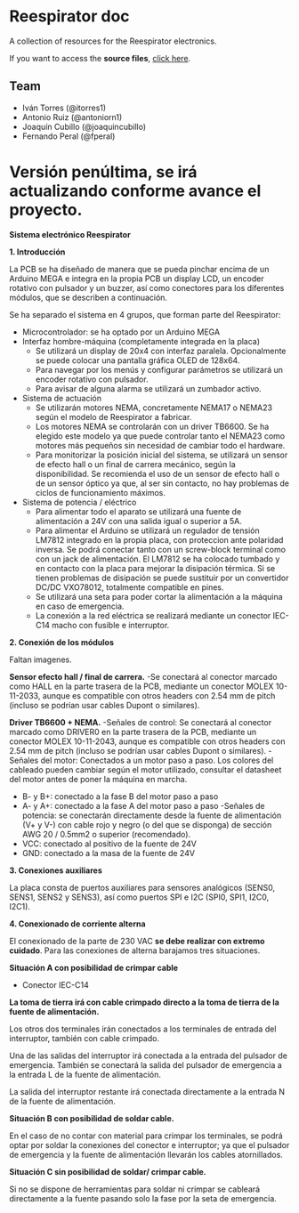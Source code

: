 # Reespirator doc

A collection of resources for the Reespirator electronics.

If you want to access the **source files**, [click here](https://gitlab.com/coronavirusmakers/reespirator).

## Team

* Iván Torres (@itorres1)
* Antonio Ruiz (@antoniorn1)
* Joaquín Cubillo (@joaquincubillo)
* Fernando Peral (@fperal)

# Versión penúltima, se irá actualizando conforme avance el proyecto.


**Sistema electrónico Reespirator**

**1. Introducción**


La PCB se ha diseñado de manera que se pueda pinchar encima de un Arduino MEGA e integra en la propia PCB un display LCD, un encoder rotativo con pulsador y un buzzer, así como conectores para los diferentes módulos, que se describen a continuación.

Se ha separado el sistema en 4 grupos, que forman parte del Reespirator:

- Microcontrolador: se ha optado por un Arduino MEGA
- Interfaz hombre-máquina (completamente integrada en la placa)
  - Se utilizará un display de 20x4 con interfaz paralela. Opcionalmente se puede colocar una pantalla gráfica OLED de 128x64.
  - Para navegar por los menús y configurar parámetros se utilizará un encoder rotativo con pulsador.
  - Para avisar de alguna alarma se utilizará un zumbador activo.
- Sistema de actuación
  - Se utilizarán motores NEMA, concretamente NEMA17 o NEMA23 según el modelo de Reespirator a fabricar.
  - Los motores NEMA se controlarán con un driver TB6600. Se ha elegido este modelo ya que puede controlar tanto el NEMA23 como motores más pequeños sin necesidad de cambiar todo el hardware.
  - Para monitorizar la posición inicial del sistema, se utilizará un sensor de efecto hall o un final de carrera mecánico, según la disponibilidad. Se recomienda el uso de un sensor de efecto hall o de un sensor óptico ya que, al ser sin contacto, no hay problemas de ciclos de funcionamiento máximos.
- Sistema de potencia / eléctrico
  - Para alimentar todo el aparato se utilizará una fuente de alimentación a 24V con una salida igual o superior a 5A.
  - Para alimentar el Arduino se utilizará un regulador de tensión LM7812 integrado en la propia placa, con proteccion ante polaridad inversa. Se podrá conectar tanto con un screw-block terminal como con un jack de alimentación. El LM7812 se ha colocado tumbado y en contacto con la placa para mejorar la disipación térmica. Si se tienen problemas de disipación se puede sustituir por un convertidor DC/DC VXO78012, totalmente compatible en pines.
  - Se utilizará una seta para poder cortar la alimentación a la máquina en caso de emergencia.
  - La conexión a la red eléctrica se realizará mediante un conector IEC-C14 macho con fusible e interruptor.

**2. Conexión de los módulos**

Faltan imagenes.

**Sensor efecto hall / final de carrera.** 
-Se conectará al conector marcado como HALL en la parte trasera de la PCB, mediante un conector MOLEX 10-11-2033, aunque es compatible con otros headers con 2.54 mm de pitch (incluso se podrían usar cables Dupont o similares).

**Driver TB6600 + NEMA.**
-Señales de control: Se conectará al conector marcado como DRIVER0 en la parte trasera de la PCB, mediante un conector MOLEX 10-11-2043, aunque es compatible con otros headers con 2.54 mm de pitch (incluso se podrían usar cables Dupont o similares).
-Señales del motor: Conectados a un motor paso a paso. Los colores del cableado pueden cambiar según el motor utilizado, consultar el datasheet del motor antes de poner la máquina en marcha.
  - B- y B+: conectado a la fase B del motor paso a paso
  - A- y A+: conectado a la fase A del motor paso a paso
-Señales de potencia: se conectarán directamente desde la fuente de alimentación (V+ y V-) con cable rojo y negro (o del que se disponga) de sección AWG 20 / 0.5mm2 o superior (recomendado).
  - VCC:  conectado al positivo de la fuente de 24V
  - GND: conectado a la masa de la fuente de 24V

**3. Conexiones auxiliares**

La placa consta de puertos auxiliares para sensores analógicos (SENS0, SENS1, SENS2  y SENS3), así como puertos SPI e I2C (SPI0, SPI1, I2C0, I2C1).

**4. Conexionado de corriente alterna**

El conexionado de la parte de 230 VAC **se debe realizar con extremo cuidado**. Para las conexiones de alterna barajamos tres situaciones.

**Situación A con posibilidad de crimpar cable**

- Conector IEC-C14

**La toma de tierra irá con cable crimpado directo a la toma de tierra de la fuente de alimentación.**

Los otros dos terminales irán conectados a los terminales de entrada del interruptor, también con cable crimpado.

Una de las salidas del interruptor irá conectada a la entrada del pulsador de emergencia. También se conectará la salida del pulsador de emergencia a la entrada L de la fuente de alimentación.

La salida del interruptor restante irá conectada directamente a la entrada N de la fuente de alimentación.

**Situación B con posibilidad de soldar cable.**

En el caso de no contar con material para crimpar los terminales, se podrá optar por soldar la conexiones del conector e interruptor; ya que el pulsador de emergencia y la fuente de alimentación llevarán los cables atornillados.

**Situación C sin posibilidad de soldar/ crimpar cable.**

Si no se dispone de herramientas para soldar ni crimpar se cableará directamente a la fuente pasando solo la fase por la seta de emergencia.